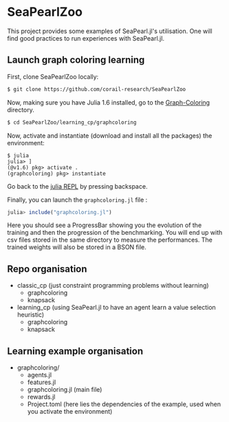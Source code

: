 # SeaPearlZoo

This project provides some examples of SeaPearl.jl's utilisation. One will find good practices to run experiences with SeaPearl.jl.

## Launch graph coloring learning 

First, clone SeaPearlZoo locally:
```bash
$ git clone https://github.com/corail-research/SeaPearlZoo
```

Now, making sure you have Julia 1.6 installed, go to the [Graph-Coloring](https://en.wikipedia.org/wiki/Graph_coloring) directory.
```bash
$ cd SeaPearlZoo/learning_cp/graphcoloring
```

Now, activate and instantiate (download and install all the packages) the environment:
```
$ julia
julia> ]
(@v1.6) pkg> activate . 
(graphcoloring) pkg> instantiate
```

Go back to the [julia REPL](https://docs.julialang.org/en/v1/stdlib/REPL/) by pressing backspace.

Finally, you can launch the `graphcoloring.jl` file :
```julia
julia> include("graphcoloring.jl")
```

Here you should see a ProgressBar showing you the evolution of the training and then the progression of the benchmarking. You will end up with csv files stored in the same directory to measure the performances. The trained weights will also be stored in a BSON file.

## Repo organisation

- classic_cp (just constraint programming problems without learning)
    - graphcoloring
    - knapsack
- learning_cp (using SeaPearl.jl to have an agent learn a value selection heuristic)
    - graphcoloring
    - knapsack


## Learning example organisation

- graphcoloring/
    - agents.jl
    - features.jl
    - graphcoloring.jl (main file)
    - rewards.jl
    - Project.toml (here lies the dependencies of the example, used when you activate the environment)

